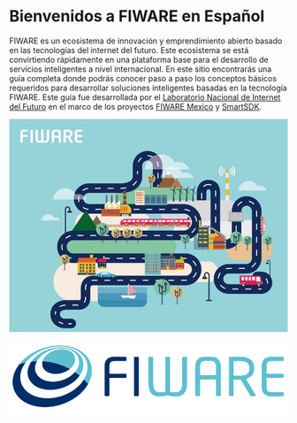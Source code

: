 # Bienvenidos a FIWARE en Español
FIWARE es un ecosistema de innovación y emprendimiento abierto basado en las tecnologías del internet del futuro. Este ecosistema se está convirtiendo rápidamente en una plataforma base para el desarrollo de servicios inteligentes a nivel internacional. En este sitio encontrarás una guía completa donde podrás conocer paso a paso los conceptos básicos requeridos para desarrollar soluciones inteligentes basadas en la tecnología FIWARE.
Este guía fue desarrollada por el [Laboratorio Nacional de Internet del Futuro](http://lanif.infotec.mx/) en el marco de los proyectos [FIWARE Mexico](http://www.fiwaremexico.org/) y [SmartSDK](https://www.smartsdk.mx/).


  ![FIWARE](./ecosistemaFIWARE//images//fiware.jpg)
  
  ![FIWARE](./ecosistemaFIWARE//images//Fiwarelogo.png)
